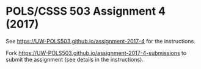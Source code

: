 # POLS/CSSS 503 Assignment 4 (2017)

See https://UW-POLS503.github.io/assignment-2017-4 for the instructions.

Fork https://UW-POLS503.github.io/assignment-2017-4-submissions to submit the assignment (see details in the instructions).
